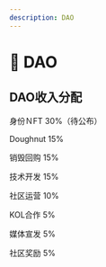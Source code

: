 ```yaml
---
description: DAO
---
```


# 🏡 DAO

## D**AO收入分配**

身份ＮFT 30%（待公布）

Doughnut 15%

销毁回购 15%

技术开发 15%

社区运营  10%

KOL合作 5%

媒体宣发 5%

社区奖励 5%
